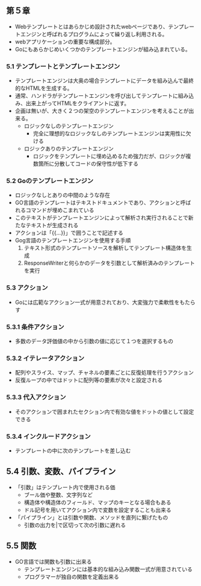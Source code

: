 ## 第５章

- Webテンプレートとはあらかじめ設計されたwebページであり、テンプレートエンジンと呼ばれるプログラムによって繰り返し利用される。
- webアプリケーションの重要な構成部分。
- Goにもあらかじめいくつかのテンプレートエンジンが組み込まれている。

### 5.1 テンプレートとテンプレートエンジン
- テンプレートエンジンは大奥の場合テンプレートにデータを組み込んで最終的なHTMLを生成する。
- 通常、ハンドラがテンプレートエンジンを呼び出してテンプレートに組み込み、出来上がってHTMLをクライアントに返す。
- 企画は無いが、大きく２つの架空のテンプレートエンジンを考えることが出来る。
  - ロジックなしのテンプレートエンジン
    - 完全に理想的なロジックなしのテンプレートエンジンは実用性に欠ける
  - ロジックありのテンプレートエンジン
    - ロジックをテンプレートに埋め込めるため強力だが、ロジックが複数箇所に分散してコードの保守性が低下する
### 5.2 Goのテンプレートエンジン
- ロジックなしとありの中間のような存在
- GO言語のテンプレートはテキストドキュメントであり、アクションと呼ばれるコマンドが埋めこまれている
- このテキストがテンプレートエンジンによって解析され実行されることで新たなテキストが生成される
- アクションは「{{...}}」で囲うことで記述する
- Gog言語のテンプレートエンジンを使用する手順
  1. テキスト形式のテンプレートソースを解析してテンプレート構造体を生成
  2. ResponseWriterと何らかのデータを引数として解析済みのテンプレートを実行

### 5.3 アクション
- Goには広範なアクション一式が用意されており、大変強力で柔軟性をもたらす
### 5.3.1 条件アクション
- 多数のデータ評価値の中から引数の値に応じて１つを選択するもの
### 5.3.2 イテレータアクション
- 配列やスライス、マップ、チャネルの要素ごとに反復処理を行うアクション
- 反復ループの中ではドットに配列等の要素が次々と設定される
### 5.3.3 代入アクション
- そのアクションで囲まれたセクション内で有効な値をドットの値として設定できる
### 5.3.4 インクルードアクション
- テンプレートの中に次のテンプレートを差し込む

## 5.4 引数、変数、パイプライン
- 「引数」はテンプレート内で使用される価
  - ブール価や整数、文字列など
  - 構造体や構造体のフィールド、マップのキーとなる場合もある
  - ドル記号を用いてアクション内で変数を設定することも出来る
- 「パイプライン」とは引数や関数、メソッドを直列に繋げたもの
  - 引数の出力を|で区切って次の引数に遅れる

## 5.5 関数
- GO言語では関数も引数に出来る
  - テンプレートエンジンには基本的な組み込み関数一式が用意されている
  - プログラマーが独自の関数を定義出来る